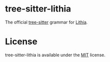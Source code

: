 # tree-sitter-lithia

The official [tree-sitter](https://github.com/tree-sitter/tree-sitter) grammar for [Lithia](https://github.com/vknabel/lithia).

# License

tree-sitter-lithia is available under the [MIT](./LICENSE) license.
